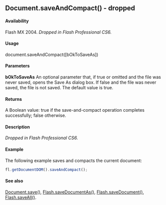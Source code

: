 ## Document.saveAndCompact() - dropped

#### Availability

Flash MX 2004. *Dropped in Flash Professional CS6.*

#### Usage

document.saveAndCompact([bOkToSaveAs])

#### Parameters

**bOkToSaveAs** An optional parameter that, if true or omitted and the file was never saved, opens the Save As dialog box. If false and the file was never saved, the file is not saved. The default value is true.

#### Returns

A Boolean value: true if the save-and-compact operation completes successfully; false otherwise.

#### Description

*Dropped in Flash Professional CS6.*

#### Example

The following example saves and compacts the current document:

```javascript
fl.getDocumentDOM().saveAndCompact();
```

#### See also

[Document.save()](../Document_object/Document370.md), [Flash.saveDocumentAs()](../Flash_object_/Flash65.md), [Flash.saveDocument()](../Flash_object_/Flash64.md), [Flash.saveAll()](../Flash_object_/Flash63.md).

